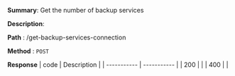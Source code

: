 **Summary**: Get the number of backup services

**Description**:

**Path** : /get-backup-services-connection

**Method** : `POST`

**Response**
| code      | Description |
| ----------- | ----------- |
|  200   |       |
|  400   |       |

